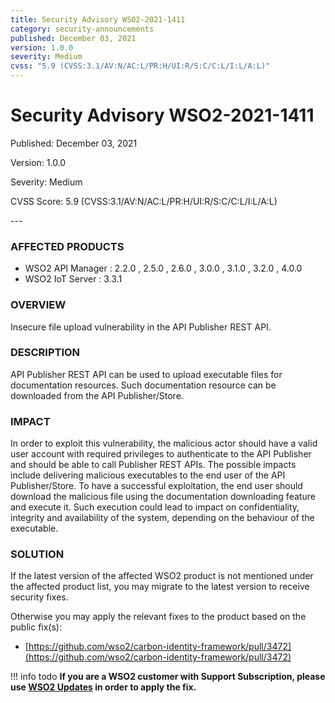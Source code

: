 ```yaml
---
title: Security Advisory WSO2-2021-1411
category: security-announcements
published: December 03, 2021
version: 1.0.0
severity: Medium
cvss: "5.9 (CVSS:3.1/AV:N/AC:L/PR:H/UI:R/S:C/C:L/I:L/A:L)"
---
```


# Security Advisory WSO2-2021-1411

<p class="doc-info">Published: December 03, 2021</p>
<p class="doc-info">Version: 1.0.0</p>
<p class="doc-info">Severity: Medium</p>
<p class="doc-info">CVSS Score: 5.9 (CVSS:3.1/AV:N/AC:L/PR:H/UI:R/S:C/C:L/I:L/A:L)</p>
---

### AFFECTED PRODUCTS
* WSO2 API Manager : 2.2.0 , 2.5.0 , 2.6.0 , 3.0.0 , 3.1.0 , 3.2.0 , 4.0.0
* WSO2 IoT Server : 3.3.1


### OVERVIEW
Insecure file upload vulnerability in the API Publisher REST API.


### DESCRIPTION
API Publisher REST API can be used to upload executable files for documentation resources. Such documentation resource can be downloaded from the API Publisher/Store.


### IMPACT
In order to exploit this vulnerability, the malicious actor should have a valid user account with required privileges to authenticate to the API Publisher and should be able to call Publisher REST APIs. The possible impacts include delivering malicious executables to the end user of the API Publisher/Store. To have a successful exploitation, the end user should download the malicious file using the documentation downloading feature and execute it. Such execution could lead to impact on confidentiality, integrity and availability of the system, depending on the behaviour of the executable.


### SOLUTION
If the latest version of the affected WSO2 product is not mentioned under the affected product list, you may migrate to the latest version to receive security fixes.

Otherwise you may apply the relevant fixes to the product based on the public fix(s):

* [https://github.com/wso2/carbon-identity-framework/pull/3472](https://github.com/wso2/carbon-identity-framework/pull/3472)


!!! info todo
    **If you are a WSO2 customer with Support Subscription, please use [WSO2 Updates](https://wso2.com/updates/) in order to apply the fix.**
